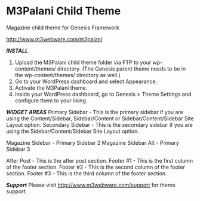 M3Palani Child Theme
========

Magazine child theme for Genesis Framework

<a href="http://www.m3webware.com/">http://www.m3webware.com/m3palani</a>

***INSTALL***
1. Upload the M3Palani child theme folder via FTP to your wp-content/themes/ directory. (The Genesis parent theme needs to be in the wp-content/themes/ directory as well.)
2. Go to your WordPress dashboard and select Appearance.
3. Activate the M3Palani theme.
4. Inside your WordPress dashboard, go to Genesis > Theme Settings and configure them to your liking.

***WIDGET AREAS***
Primary Sidebar - This is the primary sidebar if you are using the Content/Sidebar, Sidebar/Content or Sidebar/Content/Sidebar Site Layout option.
Secondary Sidebar - This is the secondary sidebar if you are using the Sidebar/Content/Sidebar Site Layout option.

Magazine Sidebar - Primary Sidebar 2
Magazine Sidebar Alt - Primary Sidebar 3

After Post - This is the after post section.
Footer #1 - This is the first column of the footer section.
Footer #2 - This is the second column of the footer section.
Footer #3 - This is the third column of the footer section.

***Support***
Please visit <a href="http://www.m3webware.com/">http://www.m3webware.com/support</a> for theme support.